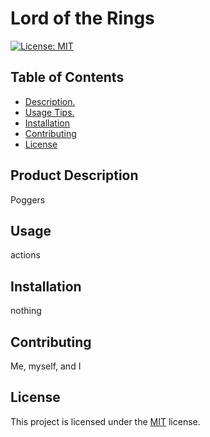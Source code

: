 
  # Lord of the Rings
  [![License: MIT](https://img.shields.io/badge/License-MIT-yellow.svg)](https://opensource.org/licenses/MIT)
  
  ## Table of Contents
  - [Description.](#description)
  - [Usage Tips.](#usage)
  - [Installation](#installation)
  - [Contributing](#contributing)
  - [License](#license)
  
  <a name='description'></a>
  ## Product Description
  Poggers
  
  <a name='usage'></a>
  ## Usage
  actions
  
  <a name='installation'></a>
  ## Installation
  nothing
  
  <a name='contributing'></a>
  ## Contributing
  Me, myself, and I
  
  <a name='license'></a>
  ## License
  This project is licensed under the [MIT](https://choosealicense.com/licenses/mit/) license.
  
